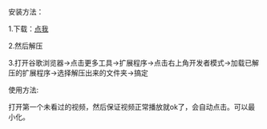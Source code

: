 安装方法：

1.下载：<a href="https://github.com/39084891/fuckZhiHuiShu/archive/master.zip">点我</a> 

2.然后解压

3.打开谷歌浏览器->点击更多工具->扩展程序->点击右上角开发者模式->加载已解压的扩展程序->选择解压出来的文件夹->搞定


使用方法:

打开第一个未看过的视频，然后保证视频正常播放就ok了，会自动点击。可以最小化。

